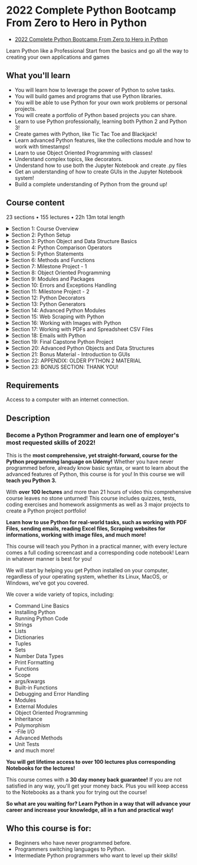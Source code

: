 # 2022 Complete Python Bootcamp From Zero to Hero in Python

- [2022 Complete Python Bootcamp From Zero to Hero in Python](https://www.udemy.com/course/complete-python-bootcamp/)

Learn Python like a Professional Start from the basics and go all the way to creating your own applications and games

##  What you'll learn
-   You will learn how to leverage the power of Python to solve tasks.
-   You will build games and programs that use Python libraries.
-   You will be able to use Python for your own work problems or personal projects.
-   You will create a portfolio of Python based projects you can share.
-   Learn to use Python professionally, learning both Python 2 and Python 3!
-   Create games with Python, like Tic Tac Toe and Blackjack!
-   Learn advanced Python features, like the collections module and how to work with timestamps!
-   Learn to use Object Oriented Programming with classes!
-   Understand complex topics, like decorators.
-   Understand how to use both the Jupyter Notebook and create .py files
-   Get an understanding of how to create GUIs in the Jupyter Notebook system!
-   Build a complete understanding of Python from the ground up!

## Course content

23 sections • 155 lectures • 22h 13m total length

<details>
  <summary>Section 1: Course Overview</summary>

  1.  [Auto-Welcome Message](contents/1_Auto-Welcome-Message.md)
  1.  [Course Introduction](contents/2_Course-Introduction.md)
  1.  [Course Curriculum Overview](contents/3_Course-Curriculum-Overview.md)
  1.  [Why Python?](contents/4_Why-Python%3F.md)
  1.  [Course FAQs](contents/5_Course-FAQs.md)
</details>

<details>
  <summary>Section 2: Python Setup</summary>

  6.  [Command Line Basics](contents/6_Command-Line-Basics.md)
  1.  [Installing Python (Step by Step)](contents/7_Installing-Python-(Step-by-Step).md)
  1.  [Running Python Code](contents/8_Running-Python-Code.md)
  1.  [Getting the Notebooks and the Course Material](contents/9_Getting-the-Notebooks-and-the-Course-Material.md)
  1.  [Git and Github Overview (Optional)](contents/10_Git-and-Github-Overview-(Optional).md)
</details>

<details>
  <summary>Section 3: Python Object and Data Structure Basics</summary>

  11. [Command Line Basics](contents/11_Introduction-to-Python-Data-Types.md)
  12. [Python Numbers](contents/12_Python-Numbers.md)
  -   [12-Numbers.ipynb](contents/12-Numbers.ipynb)
  -   [Coding Exercise 1: Numbers: Simple Arithmetic](https://www.udemy.com/course/complete-python-bootcamp/learn/quiz/4394702#learning-tools)
  13. [Numbers - FAQ](contents/13_Numbers-FAQ.md)  
  -   [Quiz 1: Numbers Quiz](https://www.udemy.com/course/complete-python-bootcamp/learn/quiz/178870#learning-tools)
  14. [Variable Assignments](contents/14_Variable-Assignments.md)
  -   [14-Variable Assignment.ipynb](contents/14-Variable%20Assignment.ipynb)
  1.  [Introduction to Strings](contents/15_Introduction-to-Strings.md)
  -   [Coding Exercise 2: Quick Print Check](https://www.udemy.com/course/complete-python-bootcamp/learn/quiz/4391638#learning-tools)
  16. [Indexing and Slicing with Strings](contents/16_Indexing-and-Slicing-with-Strings.md)
  -   [16-Strings.ipynb](contents/16-Strings.ipynb)
  -   [Coding Exercise 3: String Indexing](.) <br /-
  -   [Coding Exercise 4: String Slicing](.)
  17. [String Properties and Methods](.)
  1.  [Strings -FAQ](.)  
  -   [Quiz 2: Strings Quiz](.)
  19. [Print Formatting with Strings](.)  
  1.  [Print Formatting FAQs](.)  
  -   [Coding Exercise 5: Print Formatting](.)
  21. [Lists in Python](.) 
  -   [Coding Exercise 6: Lists](.)
  22. [Lists - FAQ](.)
  -   [Quiz 3: Lists Quiz](.)  
  23. [Dictionaries in Python](.)  
  -   [Coding Exercise 7: Dictionaries](.) 
  24. [Dictionaries - FAQ](.) 
  -   [Quiz 4: Dictionaries Quiz](.)  
  25. [Tuples with Python](.)
  -   [Quiz 5: Tuples Quiz](.)
  26. [Sets in Python](.) 
  -   [Coding Exercise 8: Sets](.) 
  27. [Booleans in Python](.)
  -   [Quiz 6: Sets and Booleans Quiz](.)
  28. [I/O with Basic Files in Python](.)
  -   [Coding Exercise 9: File I/O](.)
  29. [Resources for More Basic Practice](.)
  1.  [Python Objects and Data Structures Assessment Test Overview](.)
  1.  [Python Objects and Data Structures Assessment Test Solutions](.)
</details>

<details>
  <summary>Section 4: Python Comparison Operators</summary>

  32. [Comparison Operators in Python](.)
  1.  [Chaining Comparison Operators in Python with Logical Operators](.)
  >   [Quiz 7: Comparison Operators Quiz](.)
</details>

<details>
  <summary>Section 5: Python Statements</summary>

  34. [If Elif and Else Statements in Python](.)
  1.  [For Loops in Python](.)  
  1.  [While Loops in Python](.)  
  1.  [Useful Operators in Python](.)  
  1.  [List Comprehensions in Python](.)  
  1.  [Python Statements Test Overview](.)  
  1.  [Python Statements Test Solutions](.)  
</details>

<details>
  <summary>Section 6: Methods and Functions</summary>

  41. [Methods and the Python Documentation](.)
  1.  [ntroduction to Functions](.)  
  1.  [def Keyword](.)  
  1.  [Basics of Python Functions](.)  
  1.  [Logic with Python Functions](.)  
  1.  [Tuple Unpacking with Python Functions](.)  
  1.  [Interactions between Python Functions](.)  
  1.  [Overview of Quick Function Exercises #1-10](.)  
  >   [Quiz 8: Quick Check on Solutions Link](.)<br />
  >   [Coding Exercise 10: Functions #1: print Hello World](.)<br />
  >   [Coding Exercise 11: Functions #2: print Hello Name](.)<br />
  >   [Coding Exercise 12: Functions #3: simple Boolean](.)<br />
  >   [Coding Exercise 13: Functions #4: using Booleans](.)<br />
  >   [Coding Exercise 14: Functions #5: simple math](.)<br />
  >   [Coding Exercise 15: Functions #6: is even](.)<br />
  >   [Coding Exercise 16: Functions #7: is greater](.)<br />
  49. [*args and **kwargs in Python](.) 
  >   [Coding Exercise 17: Functions #8: *args](.)<br />
  >   [Coding Exercise 18: Functions #9: pick evens](.)<br />
  >   [Coding Exercise 19: Functions #10: skyline](.)<br /> 
  50. [Function Practice Exercises - Overview](.)
  1.  [Function Practice Exercises - Solutions](.)
  1.  [Function Practice - Solutions Level One](.)
  1.  [Function Practice - Solutions Level Two](.)
  1.  [Function Exercise Solutions - Challenge Problem](.)
  1.  [Lambda Expressions, Map, and Filter Functions](.)
  1.  [Nested Statements and Scope](.)
  1.  [Methods and Functions Homework Overview](.)
  1.  [Methods and Functions Homework - Solutions](.)
</details>

<details>
  <summary>Section 7: Milestone Project - 1</summary>

  59. [Introduction to Warm Up Project Exercises](.)
  1.  [Displaying Information](.)  
  1.  [Accepting User Input](.)  
  1.  [Validating User Input](.)  
  1.  [Simple User Interaction](.)  
  1.  [First Python Milestone Project Overview](.)  
  1.  [Milestone Project Help](.)  
  1.  [Solution Overview for MileStone Project 1 - Part One](.)  
  1.  [Solution Overview for MileStone Project 1 - Part Two](.)  
</details>

<details>
  <summary>Section 8: Object Oriented Programming</summary>

  68. [Object Oriented Programming - Introduction](.)
  1.  [Object Oriented Programming - Attributes and Class Keyword](.)  
  1.  [Object Oriented Programming - Class Object Attributes and Methods](.)  
  1.  [Object Oriented Programming - Inheritance and Polymorphism](.)  
  1.  [Object Oriented Programming - Special (Magic/Dunder) Methods](.)  
  1.  [Object Oriented Programming - Homework](.)  
  1.  [Object Oriented Programming - Homework Solutions](.)  
  1.  [Object Oriented Programming - Challenge Overview](.)  
  1.  [Object Oriented Programming - Challenge Solution](.)  
</details>

<details>
  <summary>Section 9: Modules and Packages</summary>

  77. [Pip Install and PyPi](.)
  1.  [Modules and Packages](.)  
  1.  [__name__ and "__main__"](.)  
</details>

<details>
  <summary>Section 10: Errors and Exceptions Handling</summary>

  80. [Errors and Exception Handling](.)
  1.  [Errors and Exceptions Homework](.)  
  1.  [Errors and Exception Homework - Solutions](.)  
  1.  [Update for Pylint Users](.)  
  1.  [Pylint Overview](.)  
  1.  [Running tests with the Unittest Library](.)  
</details>

<details>
  <summary>Section 11: Milestone Project - 2</summary>

  86. [Introduction to Milestone Project 2 Section Warmup](.)
  1.  [Card Class](.)  
  1.  [Deck Class](.)  
  1.  [Player Class](.)  
  1.  [Game Logic - Part One](contents/90_Game-Logic-Part-One.md)  
  1.  [Game Logic - Part Two](contents/91_Game-Logic-Part-Two.md)  
  1.  [Game Logic - Part Three](contents/92_Game-Logic-Part-Three.md)  
  1.  [Milestone Project 2 Overview](contents/93_Milestone-Project-2-Overview.md)  
  1.  [Solution Walkthrough - Card and Deck classes](.)  
  1.  [Solution Walkthrough - Hand and Chip Classes](.)  
  1.  [Solution Walkthrough - Functions for Game Play](.)  
  1.  [Solutions Walkthrough - Final Gameplay Script](.)  
</details>

<details>
  <summary>Section 12: Python Decorators</summary>

  98. [Decorators with Python Overview](.)
  1.  [Decorators Homework](.)  
</details>

<details>
  <summary>Section 13: Python Generators</summary>

  100. [Generators with Python](.)
  1.  [Generators Homework Overview](.)  
  1.  [Generators Homework Solutions](.)  
</details>

<details>
  <summary>Section 14: Advanced Python Modules</summary>

  103. [Introduction to Advanced Python Modules](.)
  1.  [Python Collections Module](.)  
  1.  [Opening and Reading Files and Folders (Python OS Module)](.)  
  1.  [Python Datetime Module](.)  
  1.  [Python Math and Random Modules](.)  
  1.  [Python Debugger](.)  
  1.  [Python Regular Expressions Part One](.)  
  1.  [Python Regular Expressions Part Two](.)  
  1.  [Python Regular Expressions Part Three](.)  
  1.  [Timing Your Python Code](.)  
  1.  [Zipping and Unzipping files with Python](.)  
  1.  [Advanced Python Module Puzzle - Overview](.)  
  1.  [Advanced Python Module Puzzle - Solution](.)  
</details>

<details>
  <summary>Section 15: Web Scraping with Python</summary>

  116. [Introduction to Web Scraping](.)
  1.  [Setting Up Web Scraping Libraries](.) 
  1.  [Python Web Scraping - Grabbing a Title](.) 
  1.  [Python Web Scraping - Grabbing a Class](.) 
  1.  [Python Web Scraping - Grabbing an Image](.) 
  1.  [Python Web Scraping - Book Examples Part One](.) 
  1.  [Python Web Scraping - Book Examples Part Two](.) 
  1.  [Python Web Scraping - Exercise Overview](.) 
  1.  [Python Web Scraping - Exercise Solutions](.) 
</details>

<details>
  <summary>Section 16: Working with Images with Python</summary>

  125. [Introduction to Images with Python](.)
  1.  [Working with Images with Python](.) 
  1.  [Python Image Exercises - Overview](.) 
  1.  [Python Image Exercises - Solution](.)   
</details>

<details>
  <summary>Section 17: Working with PDFs and Spreadsheet CSV Files</summary>

  129. [Introduction to PDFs and Spreadsheets with Python](.)
  1.  [Working with CSV Files in Python](.) 
  1.  [Working with PDF Files in Python](.) 
  1.  [PDFs and Spreadsheets Python Puzzle Exercise](.)   
  1.  [PDFs and Spreadsheets Python Puzzle Exercise - Solutions](.)   
</details>

<details>
  <summary>Section 18: Emails with Python</summary>

  134. [Introduction to Emails with Python](.)
  1.  [Sending Emails with Python](.) 
  1.  [Receiving Emails with Python](.)    
</details>

<details>
  <summary>Section 19: Final Capstone Python Project</summary>

  137.  [Final Capstone Project](.)    
</details>

<details>
  <summary>Section 20: Advanced Python Objects and Data Structures</summary>

  138. [Advanced Numbers](.)
  1.  [Advanced Strings](.) 
  1.  [Advanced Sets](.)    
  1.  [Advanced Dictionaries](.)    
  1.  [Advanced Lists](.)    
  1.  [Advanced Python Objects Assessment Test](.)    
  1.  [Advanced Python Objects Test - Solutions](.)    
</details>

<details>
  <summary>Section 21: Bonus Material - Introduction to GUIs</summary>

  145. [Introduction to GUIs](.)
  1.  [Quick note about ipywidgets](.) 
  1.  [Interact Functionality with GUIs](.)    
  1.  [GUI Widget Basics](.)    
  1.  [List of Possible Widgets](.)    
  1.  [Widget Styling and Layouts](.)    
  1.  [Example of what a Widget can do!](.)    
</details>

<details>
  <summary>Section 22: APPENDIX: OLDER PYTHON 2 MATERIAL</summary>

  152. [Objects and Data Structures Assessment - Solutions](.)
  1.  [Comparison Operators](.) 
  1.  [Chained Comparison Operators](.)  
</details>

<details>
  <summary>Section 23: BONUS SECTION: THANK YOU!</summary>

  155. [BONUS LECTURE](.)
 </details>

##  Requirements

Access to a computer with an internet connection.

##  Description

### Become a Python Programmer and learn one of employer's most requested skills of 2022!

This is the **most comprehensive, yet straight-forward, course for the Python programming language on Udemy!** Whether you have never programmed before, already know basic syntax, or want to learn about the advanced features of Python, this course is for you! In this course we will **teach you Python 3.**

With **over 100 lectures** and more than 21 hours of video this comprehensive course leaves no stone unturned! This course includes quizzes, tests, coding exercises and homework assignments as well as 3 major projects to create a Python project portfolio!

**Learn how to use Python for real-world tasks, such as working with PDF Files, sending emails, reading Excel files, Scraping websites for informations, working with image files, and much more!**

This course will teach you Python in a practical manner, with every lecture comes a full coding screencast and a corresponding code notebook! Learn in whatever manner is best for you!

We will start by helping you get Python installed on your computer, regardless of your operating system, whether its Linux, MacOS, or Windows, we've got you covered.

We cover a wide variety of topics, including:

-   Command Line Basics
-   Installing Python
-   Running Python Code
-   Strings
-   Lists 
-   Dictionaries
-   Tuples
-   Sets
-   Number Data Types
-   Print Formatting
-   Functions
-   Scope
-   args/kwargs
-   Built-in Functions
-   Debugging and Error Handling
-   Modules
-   External Modules
-   Object Oriented Programming
-   Inheritance
-   Polymorphism
-   -File I/O
-   Advanced Methods
-   Unit Tests
-   and much more!

**You will get lifetime access to over 100 lectures plus corresponding Notebooks for the lectures!**

This course comes with a **30 day money back guarantee!** If you are not satisfied in any way, you'll get your money back. Plus you will keep access to the Notebooks as a thank you for trying out the course!

**So what are you waiting for? Learn Python in a way that will advance your career and increase your knowledge, all in a fun and practical way!**

##  Who this course is for:
-   Beginners who have never programmed before.
-   Programmers switching languages to Python.
-   Intermediate Python programmers who want to level up their skills!